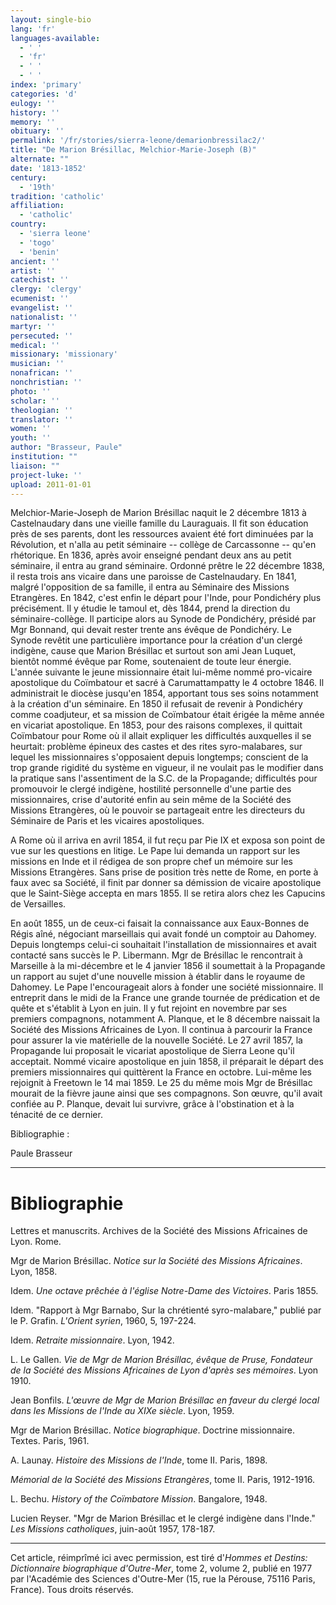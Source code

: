 ```yaml
---
layout: single-bio
lang: 'fr'
languages-available:
  - ' '
  - 'fr'
  - ' '
  - ' '
index: 'primary'
categories: 'd'
eulogy: ''
history: ''
memory: ''
obituary: ''
permalink: '/fr/stories/sierra-leone/demarionbressilac2/'
title: "De Marion Brésillac, Melchior-Marie-Joseph (B)"
alternate: ""
date: '1813-1852'
century:
  - '19th'
tradition: 'catholic'
affiliation:
  - 'catholic'
country:
  - 'sierra leone'
  - 'togo'
  - 'benin'
ancient: ''
artist: ''
catechist: ''
clergy: 'clergy'
ecumenist: ''
evangelist: ''
nationalist: ''
martyr: ''
persecuted: ''
medical: ''
missionary: 'missionary'
musician: ''
nonafrican: ''
nonchristian: ''
photo: ''
scholar: ''
theologian: ''
translator: ''
women: ''
youth: ''
author: "Brasseur, Paule"
institution: ""
liaison: ""
project-luke: ''
upload: 2011-01-01
---
```




Melchior-Marie-Joseph de Marion Brésillac naquit le 2 décembre 1813 à Castelnaudary dans une vieille famille du Lauraguais. Il fit son éducation près de ses parents, dont les ressources avaient été fort diminuées par la Révolution, et n'alla au petit séminaire -- collège de Carcassonne -- qu'en rhétorique. En 1836, après avoir enseigné pendant deux ans au petit séminaire, il entra au grand séminaire. Ordonné prêtre le 22 décembre 1838, il resta trois ans vicaire dans une paroisse de Castelnaudary. En 1841, malgré l'opposition de sa famille, il entra au Séminaire des Missions Etrangères. En 1842, c'est enfin le départ pour l'Inde, pour Pondichéry plus précisément. Il y étudie le tamoul et, dès 1844, prend la direction du séminaire-collège. Il participe alors au Synode de Pondichéry, présidé par Mgr Bonnand, qui devait rester trente ans évêque de Pondichéry. Le Synode revêtit une particulière importance pour la création d'un clergé indigène, cause que Marion Brésillac et surtout son ami Jean Luquet, bientôt nommé évêque par Rome, soutenaient de toute leur énergie. L'année suivante le jeune missionnaire était lui-même nommé pro-vicaire apostolique du Coïmbatour et sacré à Carumattampatty le 4 octobre 1846. Il administrait le diocèse jusqu'en 1854, apportant tous ses soins notamment à la création d'un séminaire. En 1850 il refusait de revenir à Pondichéry comme coadjuteur, et sa mission de Coïmbatour était érigée la même année en vicariat apostolique. En 1853, pour des raisons complexes, il quittait Coïmbatour pour Rome où il allait expliquer les difficultés auxquelles il se heurtait: problème épineux des castes et des rites syro-malabares, sur lequel les missionnaires s'opposaient depuis longtemps; conscient de la trop grande rigidité du système en vigueur, il ne voulait pas le modifier dans la pratique sans l'assentiment de la S.C. de la Propagande; difficultés pour promouvoir le clergé indigène, hostilité personnelle d'une partie des missionnaires, crise d'autorité enfin au sein même de la Société des Missions Etrangères, où le pouvoir se partageait entre les directeurs du Séminaire de Paris et les vicaires apostoliques.

A Rome où il arriva en avril 1854, il fut reçu par Pie IX et exposa son point de vue sur les questions en litige. Le Pape lui demanda un rapport sur les missions en Inde et il rédigea de son propre chef un mémoire sur les Missions Etrangères. Sans prise de position très nette de Rome, en porte à faux avec sa Société, il finit par donner sa démission de vicaire apostolique que le Saint-Siège accepta en mars 1855. Il se retira alors chez les Capucins de Versailles.

En août 1855, un de ceux-ci faisait la connaissance aux Eaux-Bonnes de Régis aîné, négociant marseillais qui avait fondé un comptoir au Dahomey. Depuis longtemps celui-ci souhaitait l'installation de missionnaires et avait contacté sans succès le P. Libermann. Mgr de Brésillac le rencontrait à Marseille à la mi-décembre et le 4 janvier 1856 il soumettait à la Propagande un rapport au sujet d'une nouvelle mission à établir dans le royaume de Dahomey. Le Pape l'encourageait alors à fonder une société missionnaire. Il entreprit dans le midi de la France une grande tournée de prédication et de quête et s'établit à Lyon en juin. Il y fut rejoint en novembre par ses premiers compagnons, notamment A. Planque, et le 8 décembre naissait la Société des Missions Africaines de Lyon. Il continua à parcourir la France pour assurer la vie matérielle de la nouvelle Société. Le 27 avril 1857, la Propagande lui proposait le vicariat apostolique de Sierra Leone qu'il acceptait. Nommé vicaire apostolique en juin 1858, il préparait le départ des premiers missionnaires qui quittèrent la France en octobre. Lui-même les rejoignit à Freetown le 14 mai 1859. Le 25 du même mois Mgr de Brésillac mourait de la fièvre jaune ainsi que ses compagnons. Son œuvre, qu'il avait confiée au P. Planque, devait lui survivre, grâce à l'obstination et à la ténacité de ce dernier.

Bibliographie :

Paule Brasseur

---

# Bibliographie

Lettres et manuscrits. Archives de la Société des Missions Africaines de Lyon. Rome.

Mgr de Marion Brésillac. *Notice sur la Société des Missions Africaines*. Lyon, 1858.

Idem. *Une octave prêchée à l'église Notre-Dame des Victoires*. Paris 1855.

Idem. "Rapport à Mgr Barnabo, Sur la chrétienté syro-malabare," publié par le P. Grafin. *L'Orient syrien*, 1960, 5, 197-224.

Idem. *Retraite missionnaire*. Lyon, 1942.

L. Le Gallen. *Vie de Mgr de Marion Brésillac, évêque de Pruse, Fondateur de la Société des Missions Africaines de Lyon d'après ses mémoires*. Lyon 1910.

Jean Bonfils. *L'œuvre de Mgr de Marion Brésillac en faveur du clergé local dans les Missions de l'Inde au XIXe siècle*. Lyon, 1959.

Mgr de Marion Brésillac. *Notice biographique*. Doctrine missionnaire. Textes. Paris, 1961.

A. Launay. *Histoire des Missions de l'Inde*, tome II. Paris, 1898.

*Mémorial de la Société des Missions Etrangères*, tome II. Paris, 1912-1916.

L. Bechu. *History of the Coïmbatore Mission*. Bangalore, 1948.

Lucien Reyser. "Mgr de Marion Brésillac et le clergé indigène dans l'Inde." *Les Missions catholiques*, juin-août 1957, 178-187.

---

Cet article, réimprîmé ici avec permission, est tiré d'*Hommes et Destins: Dictionnaire biographique d'Outre-Mer*, tome 2, volume 2, publié en 1977 par l'Académie des Sciences d'Outre-Mer (15, rue la Pérouse, 75116 Paris, France). Tous droits réservés.
